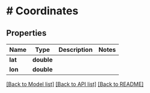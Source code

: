 # # Coordinates

## Properties

Name | Type | Description | Notes
------------ | ------------- | ------------- | -------------
**lat** | **double** |  | 
**lon** | **double** |  | 

[[Back to Model list]](../../README.md#documentation-for-models) [[Back to API list]](../../README.md#documentation-for-api-endpoints) [[Back to README]](../../README.md)



